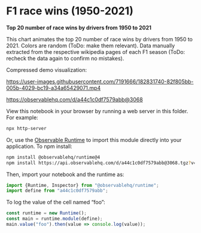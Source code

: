 # F1 race wins (1950-2021)

**Top 20 number of race wins by drivers from 1950 to 2021**

This chart animates the top 20 number of race wins by drivers from 1950 to 2021. Colors are random (ToDo: make them relevant). Data manually extracted from the respective wikipedia pages of each F1 season (ToDo: recheck the data again to confirm no mistakes).

Compressed demo visualization:

https://user-images.githubusercontent.com/7191666/182831740-82f805bb-005b-4029-bc19-a34a65429071.mp4

https://observablehq.com/d/a44c1c0df7579abb@3068

View this notebook in your browser by running a web server in this folder. For
example:

~~~sh
npx http-server
~~~

Or, use the [Observable Runtime](https://github.com/observablehq/runtime) to
import this module directly into your application. To npm install:

~~~sh
npm install @observablehq/runtime@4
npm install https://api.observablehq.com/d/a44c1c0df7579abb@3068.tgz?v=3
~~~

Then, import your notebook and the runtime as:

~~~js
import {Runtime, Inspector} from "@observablehq/runtime";
import define from "a44c1c0df7579abb";
~~~

To log the value of the cell named “foo”:

~~~js
const runtime = new Runtime();
const main = runtime.module(define);
main.value("foo").then(value => console.log(value));
~~~

